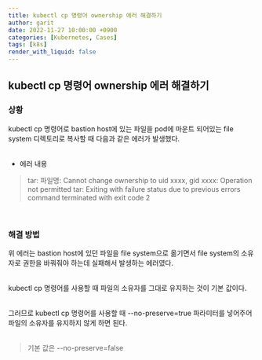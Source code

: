 ```yaml
---
title: kubectl cp 명령어 ownership 에러 해결하기
author: garit
date: 2022-11-27 10:00:00 +0900
categories: [Kubernetes, Cases]
tags: [k8s]
render_with_liquid: false
---
```


## kubectl cp 명령어 ownership 에러 해결하기

### 상황

kubectl cp 명령어로 bastion host에 있는 파일을 pod에 마운트 되어있는 file system 디렉토리로 복사할 때 다음과 같은 에러가 발생했다.   
<br/>

- 에러 내용
> tar: 파일명: Cannot change ownership to uid xxxx, gid xxxx: Operation not permitted
> tar: Exiting with failure status due to previous errors
> command terminated with exit code 2
<br/>
 

### 해결 방법

위 에러는 bastion host에 있던 파일을 file system으로 옮기면서 file system의 소유자로 권한을 바꿔줘야 하는데 실패해서 발생하는 에러였다.  
<br/>

kubectl cp 명령어를 사용할 때 파일의 소유자를 그대로 유지하는 것이 기본 값이다.  
<br/>

그러므로 kubectl cp 명령어를 사용할 때 --no-preserve=true 파라미터를 넣어주어 파일의 소유자를 유지하지 않게 하면 된다.   
<br/>

> 기본 값은 --no-preserve=false 
<br/>
